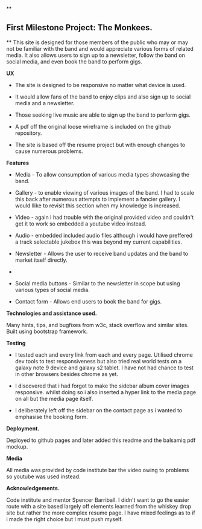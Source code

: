 
**

## First Milestone Project: The Monkees.

**
This site is designed for those members of the public who may or may not be familiar with the band and would appreciate various forms of related media.
It also allows users to sign up to a newsletter, follow the band on social media, and even book the band to perform gigs.

**UX**

 - The site is designed to be responsive no matter what device is used.

 - It would allow fans of the band to enjoy clips and also sign up to social media and a newsletter.

- Those seeking live music are able to sign up the band to perform gigs.
 
- A pdf off the original loose wireframe is included on the github repository.

- The site is based off the resume project but with enough changes to cause numerous problems.

**Features**

- Media - To allow consumption of various media types showcasing the band.

- Gallery - to enable viewing of various images of the band. I had to scale this back after numerous attempts to implement a fancier gallery. I would llike to revisit this section when my knowledge is increased.

- Video - again I had trouble with the original provided video and couldn't get it to work so embedded a youtube video instead.

- Audio - embedded included audio files although i would have preffered a track selectable jukebox this was beyond my current capabilities.

- Newsletter - Allows the user to receive band updates and the band to market itself directly.
- 
- Social media buttons - Similar to the newsletter in scope but using various types of social media.

- Contact form - Allows end users to book the band for gigs.

**Technologies and assistance used.**

Many hints, tips, and bugfixes from w3c, stack overflow and similar sites. Built using bootstrap framework.

**Testing**

- I tested each and every link from each and every page. Utilised chrome dev tools to test responsiveness but also tried real world tests on a galaxy note 9 device and galaxy s2 tablet. I have not had chance to test in other browsers besides chrome as yet.

- I discovered that i had forgot to make the sidebar album cover images responsive. whilst doing so i also inserted a hyper link to the media page on all but the media page itself.

- I deliberately left off the sidebar on the contact page as i wanted to emphasise the booking form.

**Deployment.**

Deployed to github pages and later added this readme and the balsamiq pdf mockup.

**Media**

All media was provided by code institute bar the video owing to problems so youtube was used instead.

**Acknowledgements.**

Code institute and mentor Spencer Barriball. I didn't want to go the easier route with a site based largely off elements learned from the whiskey drop site but rather the more complex resume page. I have mixed feelings as to if i made the right choice but I must push myself.